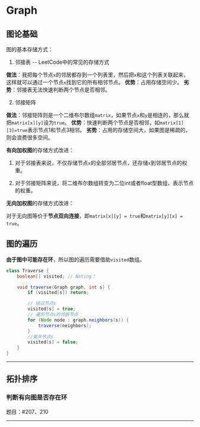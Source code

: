 # Graph

## 图论基础

图的基本存储方式：

1. 邻接表 -- LeetCode中的常见的存储方式

**做法**：我把每个节点`x`的邻居都存到一个列表里，然后把`x`和这个列表关联起来，这样就可以通过一个节点`x`找到它的所有相邻节点。
**优势**：占用存储空间少。
**劣势**：邻接表无法快速判断两个节点是否相邻。

2. 邻接矩阵

**做法**：邻接矩阵则是一个二维布尔数组`matrix`，如果节点`x`和`y`是相连的，那么就把`matrix[x][y]`设为`true`。
**优势**：快速判断两个节点是否相邻，如`matrix[1][3]=true`表示节点1和节点3相邻。
**劣势**：占用的存储空间大，如果图是稀疏的，则会浪费很多空间。

**有向加权图**的存储方式改进：

1. 对于邻接表来说，不仅存储节点`x`的全部邻居节点，还存储`x`到邻居节点的权重。

2. 对于邻接矩阵来说，将二维布尔数组转变为二位int或者float型数组，表示节点的权重。

**无向加权图**的存储方式改进：

对于无向图等价于**节点双向连接**，即`matrix[x][y] = true`和`matrix[y][x] = true`。

## 图的遍历

**由于图中可能存在环**，所以图的遍历需要借助`visited`数组。

```java
class Traverse {
    boolean[] visited; // Noting！

    void traverse(Graph graph, int s) {
        if (visited[s]) return;

        // 经过节点s
        visited[s] = true;
        // 遍历节点s的邻居节点
        for (Node node : graph.neighbors(s)) {
            traverse(neighbors);
        }
        //离开节点s
        visited[s] = false;
    }
}
```

---

## 拓扑排序

### 判断有向图是否存在环

题目：#207、210

---
